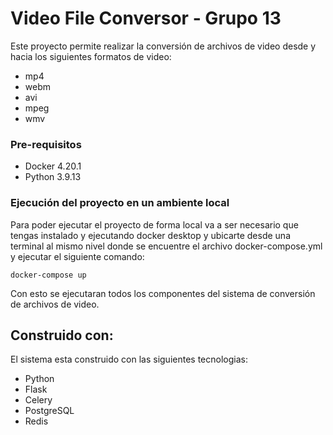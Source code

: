 # Video File Conversor - Grupo 13

Este proyecto permite realizar la conversión de archivos de video desde y hacia los siguientes formatos de video:
* mp4
* webm
* avi
* mpeg
* wmv

### Pre-requisitos
* Docker 4.20.1
* Python 3.9.13

### Ejecución del proyecto en un ambiente local
Para poder ejecutar el proyecto de forma local va a ser necesario que tengas instalado y ejecutando docker desktop y ubicarte desde una terminal al mismo nivel donde se encuentre el archivo docker-compose.yml y ejecutar el siguiente comando:

```
docker-compose up
```
Con esto se ejecutaran todos los componentes del sistema de conversión de archivos de video.

## Construido con:
El sistema esta construido con las siguientes tecnologias:

* Python
* Flask
* Celery
* PostgreSQL
* Redis